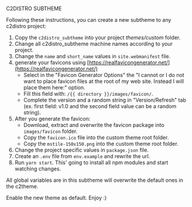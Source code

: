 C2DISTRO SUBTHEME

Following these instructions, you can create a new subtheme to any c2distro project:
1. Copy the `c2distro_subtheme` into your project _themes/custom_ folder.
2. Change all c2distro_subtheme machine names according to your project.
3. Change the `name` and `short_name` values in `site.webmanifest` file.
4. generate your favicons using [https://realfavicongenerator.net/](https://realfavicongenerator.net/)
   - Select in the "Favicon Generator Options" the "I cannot or I do not want to place favicon files at the root of my web site. Instead I will place them here:" option.
   - Fill this field with: `/{{ directory }}/images/favicon/`.
   - Complete the version and a random string in "Version/Refresh" tab (ex. first field: v1.0 and the second field value can be a random string).
5. After you generate the favicon:
   - Download, extract and overwrite the favicon package into `images/favicon` folder.
   - Copy the `favicon.ico` file into the custom theme root folder.
   - Copy the `mstile-150x150.png` into the custom theme root folder.
6. Change the project specific values in `package.json` file.
7. Create an `.env` file from `env.example` and rewrite the url.
8. Run `yarn start`. This' going to install all npm modules and start watching changes.

All global variables are in this subtheme will overwrite the default ones in the c2theme.

Enable the new theme as default.
Enjoy :)
